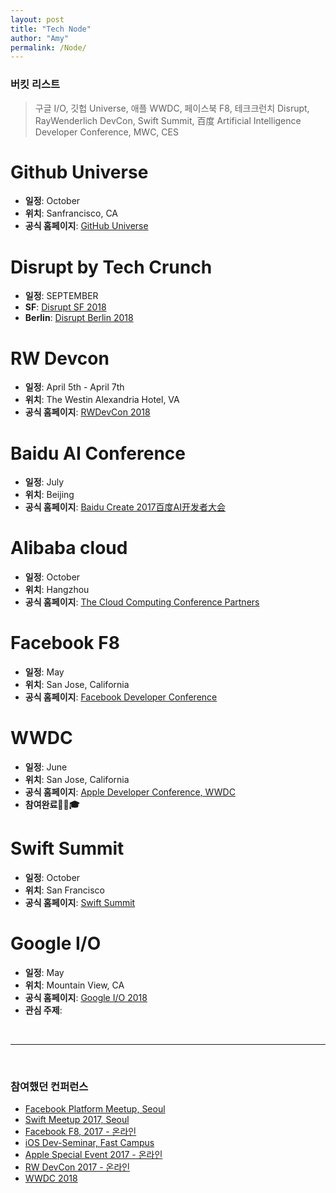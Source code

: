 ```yaml
---
layout: post
title: "Tech Node"
author: "Amy"
permalink: /Node/
---
```


### 버킷 리스트
> 구글 I/O, 깃헙 Universe, 애플 WWDC, 페이스북 F8, 테크크런치 Disrupt, RayWenderlich DevCon, Swift Summit, 百度 Artificial Intelligence Developer Conference, MWC, CES


# Github Universe
- **일정**: October
- **위치**: Sanfrancisco, CA
- **공식 홈페이지**: [GitHub Universe](https://githubuniverse.com/program/)



# Disrupt by Tech Crunch
- **일정**: SEPTEMBER
- **SF**: [Disrupt SF 2018](https://techcrunch.com/event-info/disrupt-sf-2018/)
- **Berlin**: [Disrupt Berlin 2018](https://techcrunch.com/events/disrupt-berlin-2018/)


# RW Devcon
- **일정**: April 5th - April 7th
- **위치**: The Westin Alexandria Hotel, VA
- **공식 홈페이지**: [RWDevCon 2018](https://www.rwdevcon.com)


# Baidu AI Conference
- **일정**: July
- **위치**: Beijing
- **공식 홈페이지**: [Baidu Create 2017百度AI开发者大会](http://create.baidu.com/)


# Alibaba cloud
- **일정**: October
- **위치**: Hangzhou 
- **공식 홈페이지**: [The Cloud Computing Conference Partners](https://www.alibabacloud.com/the-computing-conference-2017/agenda?day=all&theme=all&meeting=detail1101)

# Facebook F8
- **일정**: May
- **위치**: San Jose, California
- **공식 홈페이지**: [Facebook Developer Conference](https://www.f8.com)

# WWDC 
- **일정**: June
- **위치**: San Jose, California
- **공식 홈페이지**: [Apple Developer Conference, WWDC](https://developer.apple.com/wwdc/)
- **참여완료👍🏻🎓**

# Swift Summit
- **일정**: October
- **위치**: San Francisco
- **공식 홈페이지**: [Swift Summit](https://www.swiftsummit.com)

# Google I/O
- **일정**: May
- **위치**: Mountain View, CA
- **공식 홈페이지**: [Google I/O 2018](http://events.google.com/io)
- **관심 주제**:

<br>
<hr>
<br>

### 참여했던 컨퍼런스
- [Facebook Platform Meetup, Seoul](https://amywork.github.io/2017-11-05/FacebookPlatform)
- [Swift Meetup 2017, Seoul](https://swiftkorea.github.io/meetup/2)
- [Facebook F8, 2017 - 온라인](https://www.google.co.kr/url?sa=t&rct=j&q=&esrc=s&source=web&cd=8&ved=0ahUKEwick4jqnsvZAhWElZQKHf7uBPAQFghGMAc&url=https%3A%2F%2Fdevelopers.facebook.com%2Fvideos%2Ff8-2017%2Ff8-2017-keynote%2F%3Flocale%3Dko_KR&usg=AOvVaw1tcepGOxsksWjPPvPHQxpI)
- [iOS Dev-Seminar, Fast Campus](http://www.fastcampus.co.kr/dev_seminar_dev1801/)
- [Apple Special Event 2017 - 온라인](https://amywork.github.io/2017-09-12/AppleEvents2017)
- [RW DevCon 2017 - 온라인](https://videos.raywenderlich.com/courses/81-rwdevcon-2017-vault-tutorials/lessons/1)
- [WWDC 2018](https://www.facebook.com/kiyun.k/media_set?set=a.1025354554297444.1073741842.100004687277938&type=3)